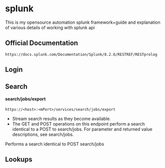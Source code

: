 # splunk
This is my opensource automation splunk framework+guide and explanation of various details of working with splunk api

## Official Documentation 
```https://docs.splunk.com/Documentation/Splunk/8.2.6/RESTREF/RESTprolog```

## Login

## Search
#### search/jobs/export
```https://<host>:<mPort>/services/search/jobs/export```
- Stream search results as they become available.
- The GET and POST operations on this endpoint perform a search identical to a POST to search/jobs. For parameter and returned value descriptions, see search/jobs.


Performs a search identical to POST search/jobs 
## Lookups
